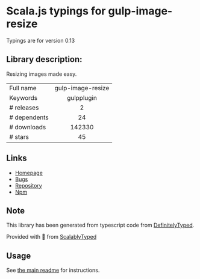 
# Scala.js typings for gulp-image-resize

Typings are for version 0.13

## Library description:
Resizing images made easy.

|                    |                 |
| ------------------ | :-------------: |
| Full name          | gulp-image-resize |
| Keywords           | gulpplugin |
| # releases         | 2 |
| # dependents       | 24 |
| # downloads        | 142330 |
| # stars            | 45 |

## Links
- [Homepage](https://github.com/scalableminds/gulp-image-resize)
- [Bugs](https://github.com/scalableminds/gulp-image-resize/issues)
- [Repository](https://github.com/scalableminds/gulp-image-resize)
- [Npm](https://www.npmjs.com/package/gulp-image-resize)
    


## Note
This library has been generated from typescript code from [DefinitelyTyped](https://definitelytyped.org).

Provided with :purple_heart: from [ScalablyTyped](https://github.com/oyvindberg/ScalablyTyped)

## Usage
See [the main readme](../../readme.md) for instructions.


